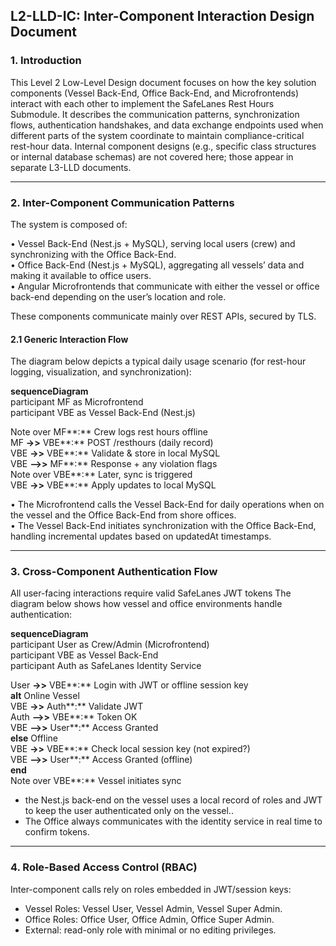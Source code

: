 ## L2-LLD-IC: Inter-Component Interaction Design Document

### 1\. Introduction

This Level 2 Low-Level Design document focuses on how the key solution components (Vessel Back-End, Office Back-End, and Microfrontends) interact with each other to implement the SafeLanes Rest Hours Submodule. It describes the communication patterns, synchronization flows, authentication handshakes, and data exchange endpoints used when different parts of the system coordinate to maintain compliance-critical rest-hour data. Internal component designs (e.g., specific class structures or internal database schemas) are not covered here; those appear in separate L3-LLD documents.

---

### 2\. Inter-Component Communication Patterns

The system is composed of: 

• Vessel Back-End (Nest.js \+ MySQL), serving local users (crew) and synchronizing with the Office Back-End.  
• Office Back-End (Nest.js \+ MySQL), aggregating all vessels’ data and making it available to office users.  
• Angular Microfrontends that communicate with either the vessel or office back-end depending on the user’s location and role.

These components communicate mainly over REST APIs, secured by TLS. 

#### 2.1 Generic Interaction Flow

The diagram below depicts a typical daily usage scenario (for rest-hour logging, visualization, and synchronization):

**sequenceDiagram**  
 participant MF as Microfrontend  
 participant VBE as Vessel Back\-End (Nest.js)

 Note over MF**:** Crew logs rest hours offline  
 MF **\-\>\>** VBE**:** POST /resthours (daily record)  
 VBE **\-\>\>** VBE**:** Validate & store in local MySQL  
 VBE **\--\>\>** MF**:** Response \+ any violation flags  
 Note over VBE**:** Later, sync is triggered  
 VBE **\-\>\>** VBE**:** Apply updates to local MySQL

• The Microfrontend calls the Vessel Back-End for daily operations when on the vessel and the Office Back-End from shore offices.  
• The Vessel Back-End initiates synchronization with the Office Back-End, handling incremental updates based on updatedAt timestamps.

---

### 3\. Cross-Component Authentication Flow

All user-facing interactions require valid SafeLanes JWT tokens The diagram below shows how vessel and office environments handle authentication:

**sequenceDiagram**  
 participant User as Crew/Admin (Microfrontend)  
 participant VBE as Vessel Back\-End  
 participant Auth as SafeLanes Identity Service

 User **\-\>\>** VBE**:** Login with JWT or offline session key  
 **alt** Online Vessel  
   VBE **\-\>\>** Auth**:** Validate JWT  
   Auth **\--\>\>** VBE**:** Token OK  
   VBE **\--\>\>** User**:** Access Granted  
 **else** Offline  
   VBE **\-\>\>** VBE**:** Check local session key (not expired?)  
   VBE **\--\>\>** User**:** Access Granted (offline)  
 **end**  
 Note over VBE**:** Vessel initiates sync

- the Nest.js back-end on the vessel uses a local record of roles and JWT to keep the user authenticated only on the vessel..  
- The Office always communicates with the identity service in real time to confirm tokens.

---

### 4\. Role-Based Access Control (RBAC)

Inter-component calls rely on roles embedded in JWT/session keys:

- Vessel Roles: Vessel User, Vessel Admin, Vessel Super Admin.  
- Office Roles: Office User, Office Admin, Office Super Admin.  
- External: read-only role with minimal or no editing privileges.

